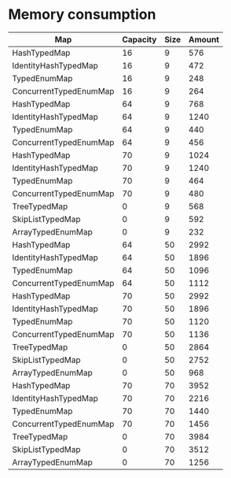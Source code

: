 # Memory consumption

| Map                    | Capacity | Size | Amount |
|------------------------|----------|------|--------|
| HashTypedMap           |       16 |    9 |    576 |
IdentityHashTypedMap   |       16 |    9 |    472
TypedEnumMap           |       16 |    9 |    248
ConcurrentTypedEnumMap |       16 |    9 |    264
HashTypedMap           |       64 |    9 |    768
IdentityHashTypedMap   |       64 |    9 |   1240
TypedEnumMap           |       64 |    9 |    440
ConcurrentTypedEnumMap |       64 |    9 |    456
HashTypedMap           |       70 |    9 |   1024
IdentityHashTypedMap   |       70 |    9 |   1240
TypedEnumMap           |       70 |    9 |    464
ConcurrentTypedEnumMap |       70 |    9 |    480
TreeTypedMap           |        0 |    9 |    568
SkipListTypedMap       |        0 |    9 |    592
ArrayTypedEnumMap      |        0 |    9 |    232
HashTypedMap           |       64 |   50 |   2992
IdentityHashTypedMap   |       64 |   50 |   1896
TypedEnumMap           |       64 |   50 |   1096
ConcurrentTypedEnumMap |       64 |   50 |   1112
HashTypedMap           |       70 |   50 |   2992
IdentityHashTypedMap   |       70 |   50 |   1896
TypedEnumMap           |       70 |   50 |   1120
ConcurrentTypedEnumMap |       70 |   50 |   1136
TreeTypedMap           |        0 |   50 |   2864
SkipListTypedMap       |        0 |   50 |   2752
ArrayTypedEnumMap      |        0 |   50 |    968
HashTypedMap           |       70 |   70 |   3952
IdentityHashTypedMap   |       70 |   70 |   2216
TypedEnumMap           |       70 |   70 |   1440
ConcurrentTypedEnumMap |       70 |   70 |   1456
TreeTypedMap           |        0 |   70 |   3984
SkipListTypedMap       |        0 |   70 |   3512
ArrayTypedEnumMap      |        0 |   70 |   1256
